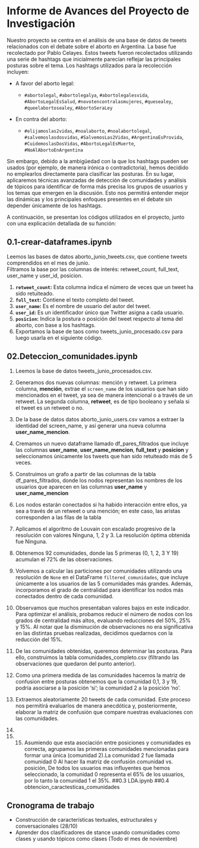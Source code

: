 #  Informe de Avances del Proyecto de Investigación 
 
Nuestro proyecto se centra en el análisis de una base de datos de tweets relacionados con el debate sobre el aborto en Argentina. La base fue recolectado por Pablo Celayes. Estos tweets fueron recolectados utilizando una serie de hashtags que inicialmente parecían reflejar las principales posturas sobre el tema. Los hashtags utilizados para la recolección incluyen:

- A favor del aborto legal:
  - `#abortolegal`, `#abortolegalya`, `#abortolegalesvida`, `#AbortoLegalEsSalud`, `#novotencontralasmujeres`, `#quesealey`, `#queelabortosealey`, `#AbortoSeraLey`

- En contra del aborto:
  - `#elijamoslas2vidas`, `#noalaborto`, `#noalabortolegal`, `#salvemoslasdosvidas`, `#SalvemosLas2Vidas`, `#ArgentinaEsProvida`, `#CuidemoslasDosVidas`, `#AbortoLegalEsMuerte`, `#NoAlAbortoEnArgentina`

Sin embargo, debido a la ambigüedad con la que los hashtags pueden ser usados (por ejemplo, de manera irónica o contradictoria), hemos decidido no emplearlos directamente para clasificar las posturas. En su lugar, aplicaremos técnicas avanzadas de detección de comunidades y análisis de tópicos para identificar de forma más precisa los grupos de usuarios y los temas que emergen en la discusión. Esto nos permitirá entender mejor las dinámicas y los principales enfoques presentes en el debate sin depender únicamente de los hashtags.

A continuación, se presentan los códigos utilizados en el proyecto, junto con una explicación detallada de su función:

## 0.1-crear-dataframes.ipynb
Leemos las bases de datos aborto_junio_tweets.csv, que contiene tweets comprendidos en el mes de junio.  
Filtramos la base por las  columnas de interés: retweet_count, full_text, user_name y user_id, posicion. 

1. **`retweet_count`:**  Esta columna indica el número de veces que un tweet ha sido retuiteado.  
2. **`full_text`:**   Contiene el texto completo del tweet.  
3. **`user_name`:**  Es el nombre de usuario del autor del tweet.  
4. **`user_id`:**  Es un identificador único que Twitter asigna a cada usuario.  
5. **`posicion`:**   Indica la postura o posición del tweet respecto al tema del aborto, con base a los hashtags.
6. Exportamos la base de taos como tweets_junio_procesado.csv para luego usarla en el siguiente código.

## 02.Deteccion_comunidades.ipynb
1. Leemos la base de datos tweets_junio_procesados.csv.
2. Generamos dos nuevas columnas: mención y retweet.
La primera columna, **mención**, extrae el `screen_name` de los usuarios que han sido mencionados en el tweet, ya sea de manera intencional o a través de un retweet. La segunda columna, **retweet**, es de tipo booleano y señala si el tweet es un retweet o no.
3. De la base de datos datos aborto_junio_users.csv vamos a extraer la identidad del screen_name, y así generar una nueva columna **user_name_mencion**.
4.  Cremamos un nuevo dataframe llamado df_pares_filtrados que incluye las columnas **user_name**, **user_name_mencion**, **full_text** y **posicion** y seleccionamos únicamente los tweets que han sido retuiteado más de 5 veces. 
5. Construimos un grafo a partir de las columnas de la tabla df_pares_filtrados, donde los nodos representan los nombres de los usuarios que aparecen en las columnas **user_name** y **user_name_mencion**
6. Los nodos estarán conectados si ha habido interacción entre ellos, ya sea a través de un retweet o una mención; en este caso, las aristas corresponden a las filas de la tabla
7. Aplicamos el algoritmo de Louvain con escalado progresivo de la resolución con valores Ninguna,  1, 2 y 3. La resolución óptima obtenida fue Ninguna.
8. Obtenemos 92 comunidades, donde las 5 primeras (0, 1, 2, 3 Y 19)  acumulan el 72% de las observaciones.
9. Volvemos a calcular las particiones por comunidades utilizando una resolución de `None` en el DataFrame `filtered_comunidades`, que incluye únicamente a los usuarios de las 5 comunidades más grandes. Además, incorporamos el grado de centralidad para identificar los nodos más conectados dentro de cada comunidad.
10. Observamos que muchos presentaban valores bajos en este indicador. Para optimizar el análisis, probamos reducir el número de nodos con los grados de centralidad más altos, evaluando reducciones del 50%, 25% y 15%. Al notar que la disminución de observaciones no era significativa en las distintas pruebas realizadas, decidimos quedarnos con la reducción del 15%.
12.  De las comunidades obtenidas, queremos determinar las posturas. Para ello, construimos la tabla  comunidades_completo.csv (filtrando las observaciones que quedaron del punto anterior).
13.  Como una primera medida de las comunidades hacemos la matriz de confusion entre posturas obtenemos que la comunidad 0,1, 3 y 19, podría asociarse a la posición ‘si’; la comunidad 2 a la posición ‘no’.
14. Extraemos aleatoriamente 20 tweets de cada comunidad. Este proceso nos permitirá evaluarlos de manera anecdótica y, posteriormente, elaborar la matriz de confusión que compare nuestras evaluaciones con las comunidades.

15. 
17. 15. Asumiendo que esta asociación entre posiciones y comunidades es correcta, agrupamos las primeras comunidades mencionadas para formar una única (comunidad 2).La comunidad 2 fue llamada comunidad 0
Al hacer lla matriz de confusión comunidad vs. posición, 
De todos los usuarios mas influyentes que hemos seleccionado, la comunidad 0 representa el 65% de los usuarios, por lo tanto la comunidad 1 el 35%.
##0.3 LDA.ipynb
##0.4 obtencion_caractesticas_comunidades


## Cronograma de trabajo
- Construcción de  características textuales, estructurales y conversacionales (28/10)
- Aprender dos clasificadores de stance usando comunidades como clases y usando tópicos como clases (Todo el mes de noviembre) 

